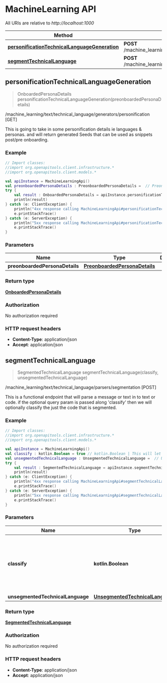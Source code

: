 # MachineLearning API

All URIs are relative to *http://localhost:1000*

Method | HTTP request | Description
------------- | ------------- | -------------
[**personificationTechnicalLanguageGeneration**](MachineLearningApi.md#personificationtechnicallanguagegeneration) | **POST** /machine_learning/text/technical_language/generators/personification | /machine_learning/text/technical_language/generators/personification [GET]
[**segmentTechnicalLanguage**](MachineLearningApi.md#segmenttechnicallanguage) | **POST** /machine_learning/text/technical_language/parsers/segmentation | /machine_learning/text/technical_language/parsers/segmentation [POST]


<a id="personificationTechnicalLanguageGeneration"></a>
## **personificationTechnicalLanguageGeneration**
> OnboardedPersonaDetails personificationTechnicalLanguageGeneration(preonboardedPersonaDetails)

/machine_learning/text/technical_language/generators/personification [GET]

This is going to take in some personification details ie languages &amp; personas.  and will return generated Seeds that can be used as snippets post/pre onboarding.

### Example
```kotlin
// Import classes:
//import org.openapitools.client.infrastructure.*
//import org.openapitools.client.models.*

val apiInstance = MachineLearningApi()
val preonboardedPersonaDetails : PreonboardedPersonaDetails =  // PreonboardedPersonaDetails | 
try {
    val result : OnboardedPersonaDetails = apiInstance.personificationTechnicalLanguageGeneration(preonboardedPersonaDetails)
    println(result)
} catch (e: ClientException) {
    println("4xx response calling MachineLearningApi#personificationTechnicalLanguageGeneration")
    e.printStackTrace()
} catch (e: ServerException) {
    println("5xx response calling MachineLearningApi#personificationTechnicalLanguageGeneration")
    e.printStackTrace()
}
```

### Parameters

Name | Type | Description  | Notes
------------- | ------------- | ------------- | -------------
 **preonboardedPersonaDetails** | [**PreonboardedPersonaDetails**](PreonboardedPersonaDetails.md)|  | [optional]

### Return type

[**OnboardedPersonaDetails**](OnboardedPersonaDetails.md)

### Authorization

No authorization required

### HTTP request headers

 - **Content-Type**: application/json
 - **Accept**: application/json

<a id="segmentTechnicalLanguage"></a>
## **segmentTechnicalLanguage**
> SegmentedTechnicalLanguage segmentTechnicalLanguage(classify, unsegmentedTechnicalLanguage)

/machine_learning/text/technical_language/parsers/segmentation [POST]

This is a functional endpoint that will parse a message or text in to text or code.  if the optional query param is passed along &#39;classify&#39; then we will optionally classify the just the code that is segmented.

### Example
```kotlin
// Import classes:
//import org.openapitools.client.infrastructure.*
//import org.openapitools.client.models.*

val apiInstance = MachineLearningApi()
val classify : kotlin.Boolean = true // kotlin.Boolean | This will let us know if you want us to classifiy your code, this is default to false.
val unsegmentedTechnicalLanguage : UnsegmentedTechnicalLanguage =  // UnsegmentedTechnicalLanguage | 
try {
    val result : SegmentedTechnicalLanguage = apiInstance.segmentTechnicalLanguage(classify, unsegmentedTechnicalLanguage)
    println(result)
} catch (e: ClientException) {
    println("4xx response calling MachineLearningApi#segmentTechnicalLanguage")
    e.printStackTrace()
} catch (e: ServerException) {
    println("5xx response calling MachineLearningApi#segmentTechnicalLanguage")
    e.printStackTrace()
}
```

### Parameters

Name | Type | Description  | Notes
------------- | ------------- | ------------- | -------------
 **classify** | **kotlin.Boolean**| This will let us know if you want us to classifiy your code, this is default to false. | [optional]
 **unsegmentedTechnicalLanguage** | [**UnsegmentedTechnicalLanguage**](UnsegmentedTechnicalLanguage.md)|  | [optional]

### Return type

[**SegmentedTechnicalLanguage**](SegmentedTechnicalLanguage.md)

### Authorization

No authorization required

### HTTP request headers

 - **Content-Type**: application/json
 - **Accept**: application/json

